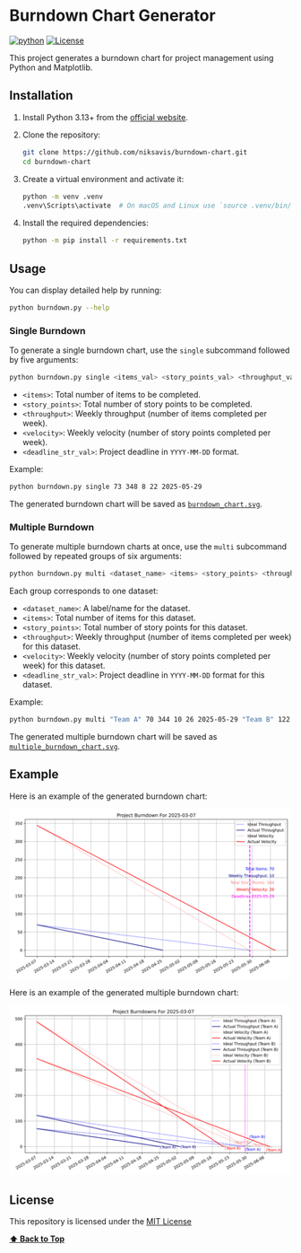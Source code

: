 # Burndown Chart Generator

[![python](https://img.shields.io/badge/Python-3.13-3776AB.svg?style=flat&logo=python&logoColor=white)](https://www.python.org)
[![License](https://img.shields.io/badge/License-MIT-green)](LICENSE)

This project generates a burndown chart for project management using Python and Matplotlib.

## Installation

1. Install Python 3.13+ from the [official website](https://www.python.org).

2. Clone the repository:

    ```sh
    git clone https://github.com/niksavis/burndown-chart.git
    cd burndown-chart
    ```

3. Create a virtual environment and activate it:

    ```sh
    python -m venv .venv
    .venv\Scripts\activate  # On macOS and Linux use `source .venv/bin/activate`
    ```

4. Install the required dependencies:

    ```sh
    python -m pip install -r requirements.txt
    ```

## Usage

You can display detailed help by running:

```sh
python burndown.py --help
```

### Single Burndown

To generate a single burndown chart, use the `single` subcommand followed by five arguments:

```sh
python burndown.py single <items_val> <story_points_val> <throughput_val> <velocity_val> <deadline_str_val>
```

- `<items>`: Total number of items to be completed.
- `<story_points>`: Total number of story points to be completed.
- `<throughput>`: Weekly throughput (number of items completed per week).
- `<velocity>`: Weekly velocity (number of story points completed per week).
- `<deadline_str_val>`: Project deadline in `YYYY-MM-DD` format.

Example:

```sh
python burndown.py single 73 348 8 22 2025-05-29
```

The generated burndown chart will be saved as [`burndown_chart.svg`](burndown_chart.svg).

### Multiple Burndown

To generate multiple burndown charts at once, use the `multi` subcommand followed by repeated groups of six arguments:

```sh
python burndown.py multi <dataset_name> <items> <story_points> <throughput> <velocity> <deadline_str> ...
```

Each group corresponds to one dataset:

- `<dataset_name>`: A label/name for the dataset.
- `<items>`: Total number of items for this dataset.
- `<story_points>`: Total number of story points for this dataset.
- `<throughput>`: Weekly throughput (number of items completed per week) for this dataset.
- `<velocity>`: Weekly velocity (number of story points completed per week) for this dataset.
- `<deadline_str_val>`: Project deadline in `YYYY-MM-DD` format for this dataset.

Example:

```sh
python burndown.py multi "Team A" 70 344 10 26 2025-05-29 "Team B" 122 488 15 46 2025-05-29
```

The generated multiple burndown chart will be saved as [`multiple_burndown_chart.svg`](multiple_burndown_chart.svg).

## Example

Here is an example of the generated burndown chart:

![Burndown Chart](burndown_chart.svg)

Here is an example of the generated multiple burndown chart:

![Multiple Burndown Chart](multiple_burndown_chart.svg)

## License

This repository is licensed under the [MIT License](LICENSE)

**[⬆ Back to Top](#burndown-chart-generator)**
